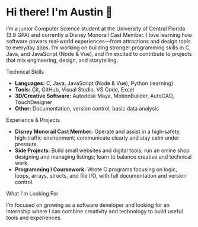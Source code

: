 # Hi there! I'm Austin 👋  
  
I’m a junior Computer Science student at the University of Central Florida (3.9 GPA) and currently a Disney Monorail Cast Member. I love learning how software powers real‑world experiences—from attractions and design tools to everyday apps. I’m working on building stronger programming skills in C, Java, and JavaScript (Node & Vue), and I’m excited to contribute to projects that mix engineering, design, and storytelling.  
  
Technical Skills  
  
- **Languages:** C, Java, JavaScript (Node & Vue), Python (learning)  
- **Tools:** Git, GitHub, Visual Studio, VS Code, Excel  
- **3D/Creative Software:** Autodesk Maya, MotionBuilder, AutoCAD, TouchDesigner  
- **Other:** Documentation, version control, basic data analysis  
  
Experience & Projects  
  
- **Disney Monorail Cast Member:** Operate and assist in a high‑safety, high‑traffic environment; communicate clearly and stay calm under pressure.  
- **Side Projects:** Build small websites and digital tools; run an online shop designing and managing listings; learn to balance creative and technical work.  
- **Programming I Coursework:** Wrote C programs focusing on logic, loops, arrays, structs, and file I/O, with full documentation and version control.  
  
What I'm Looking For  
  
I’m focused on growing as a software developer and looking for an internship where I can combine creativity and technology to build useful tools and experiences.
